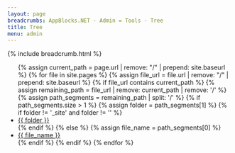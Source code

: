 ```yaml
---
layout: page
breadcrumbs: AppBlocks.NET - Admin = Tools - Tree
title: Tree
menu: admin
---
```

{% include breadcrumb.html %}
<ul>
  {% assign current_path = page.url | remove: "/" | prepend: site.baseurl %}
  {% for file in site.pages %}
    {% assign file_url = file.url | remove: "/" | prepend: site.baseurl %}
    {% if file_url contains current_path %}
      {% assign remaining_path = file_url | remove: current_path | remove: '/' %}
      {% assign path_segments = remaining_path | split: '/' %}
      {% if path_segments.size > 1 %}
        {% assign folder = path_segments[1] %}
        {% if folder != '_site' and folder != '' %}
          <li><a href="{{ file_url }}">{{ folder }}</a></li>
        {% endif %}
      {% else %}
        {% assign file_name = path_segments[0] %}
        <li><a href="{{ file_url }}">{{ file_name }}</a></li>
      {% endif %}
    {% endif %}
  {% endfor %}
</ul>
